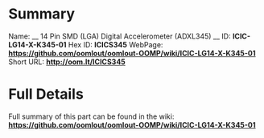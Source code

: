 
Summary
=================

Name: __ 14 Pin SMD (LGA) Digital Accelerometer (ADXL345) __
ID: __ICIC-LG14-X-K345-01__
Hex ID: __ICICS345__
WebPage: __https://github.com/oomlout/oomlout-OOMP/wiki/ICIC-LG14-X-K345-01__
Short URL: __http://oom.lt/ICICS345__

Full Details
==========================
Full summary of this part can be found in the wiki:   
__https://github.com/oomlout/oomlout-OOMP/wiki/ICIC-LG14-X-K345-01__   

